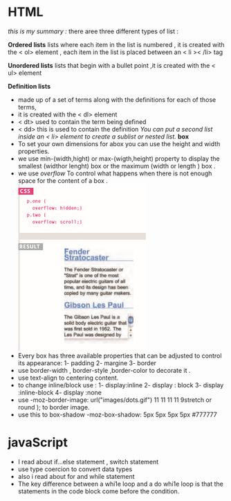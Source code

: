 # HTML
*this is my summary :*
there aree three different types of list  :

**Ordered lists** 
 lists where each item in the list is numbered , it is created with the < ol> element , each item in the list is placed between an < li >< /li> tag
 
 **Unordered lists** 
 lists that begin with a bullet point ,it is created with the < ul> element

**Definition lists** 
* made up of a set of terms along with the definitions for each of those terms, 
* it is created with the < dl> element  
* < dt> used to contain the term being defined 
* < dd> this is used to contain the definition
*You can put a second list inside an < li> element to create a sublist or nested list.*
**box**
* To set your own dimensions for abox you can use the height and width properties.
*  we use min-(width,hight)  or max-(wigth,height) property to display the smallest (widthor lenght)  box or the maximum (width  or length ) box .
*   we use *overflow*  To control what happens when there is not enough space for the content of a box .
![image](img/result.png)
* Every box has three available properties that can be adjusted to control its appearance:
1- padding
2- margine
3- border
* use border-width , border-style ,border-color to decorate it .
* use text-align to centering content.
* to change inline/block use :
1- display:inline
2- display : block
3- display :inline-block 
4- display :none 
* use  -moz-border-image: url("images/dots.gif")   11 11 11 11 9stretch or round ); to border image.
* use this to box-shadow   -moz-box-shadow: 5px 5px 5px 5px #777777

# javaScript 
* I read about if...else  statement , switch statement 
*  use type coercion to  convert data types 
* also i read about for and while statement 
* The key difference between a whi1e loop and a do whi1e  loop is that the statements in the code block come before the condition.

